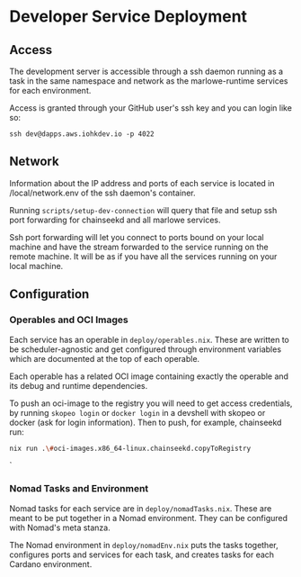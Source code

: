 # Developer Service Deployment
## Access
The development server is accessible through a ssh daemon running as a task in the same namespace and network as the marlowe-runtime services for each environment.

Access is granted through your GitHub user's ssh key and you can login like so:

```
ssh dev@dapps.aws.iohkdev.io -p 4022
```

## Network
Information about the IP address and ports of each service is located in /local/network.env of the ssh daemon's container.

Running `scripts/setup-dev-connection` will query that file and setup ssh port forwarding for chainseekd and all marlowe services.

Ssh port forwarding will let you connect to ports bound on your local machine and have the stream forwarded to the service running on the remote machine. It will be as if you have all the services running on your local machine.

## Configuration
### Operables and OCI Images
Each service has an operable in `deploy/operables.nix`. These are written to be scheduler-agnostic and get configured through environment variables which are documented at the top of each operable.

Each operable has a related OCI image containing exactly the operable and its debug and runtime dependencies.

To push an oci-image to the registry you will need to get access credentials, by running `skopeo login` or `docker login` in a devshell with skopeo or docker (ask for login information).
Then to push, for example, chainseekd run:

``` sh
nix run .\#oci-images.x86_64-linux.chainseekd.copyToRegistry
```

`
### Nomad Tasks and Environment
Nomad tasks for each service are in `deploy/nomadTasks.nix`. These are meant to be put together in a Nomad environment. They can be configured with Nomad's meta stanza.

The Nomad environment in `deploy/nomadEnv.nix` puts the tasks together, configures ports and services for each task, and creates tasks for each Cardano environment.
